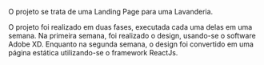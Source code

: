 O projeto se trata de uma Landing Page para uma Lavanderia. 

O projeto foi realizado em duas fases, executada cada uma delas em uma semana. Na primeira semana, foi realizado o design, usando-se o software Adobe XD. Enquanto na segunda semana, o design foi convertido em uma página estática utilizando-se o framework ReactJs.